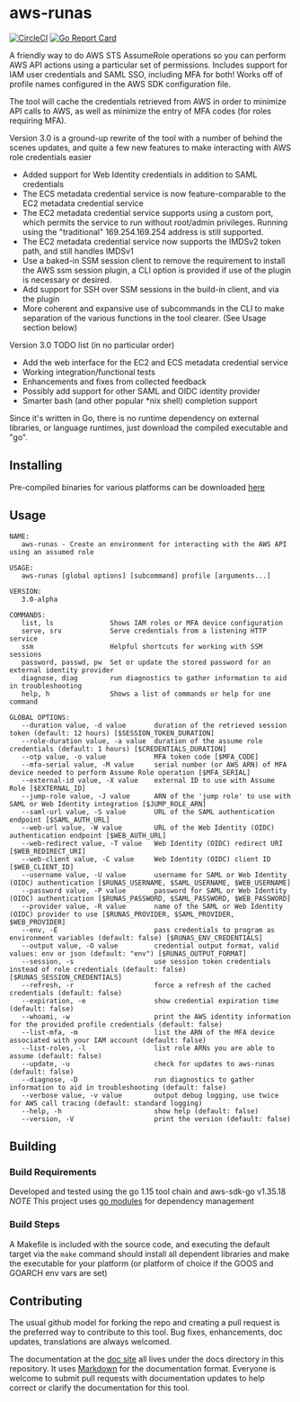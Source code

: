 # aws-runas

[![CircleCI](https://circleci.com/gh/mmmorris1975/aws-runas.svg?style=shield&circle-token=3b49323c5e6109720c3cf1d581b26cd36eb598ca)](https://circleci.com/gh/mmmorris1975/aws-runas)
[![Go Report Card](https://goreportcard.com/badge/github.com/mmmorris1975/aws-runas)](https://goreportcard.com/report/github.com/mmmorris1975/aws-runas)

A friendly way to do AWS STS AssumeRole operations so you can perform AWS API actions using a particular set of permissions.
Includes support for IAM user credentials and SAML SSO, including MFA for both!  Works off of profile names configured
in the AWS SDK configuration file.

The tool will cache the credentials retrieved from AWS in order to minimize API calls to AWS, as well as minimize the entry
of MFA codes (for roles requiring MFA).

Version 3.0 is a ground-up rewrite of the tool with a number of behind the scenes updates, and quite a few new features
to make interacting with AWS role credentials easier
  * Added support for Web Identity credentials in addition to SAML credentials
  * The ECS metadata credential service is now feature-comparable to the EC2 metadata credential service
  * The EC2 metadata credential service supports using a custom port, which permits the service to run without
    root/admin privileges. Running using the "traditional" 169.254.169.254 address is still supported.
  * The EC2 metadata credential service now supports the IMDSv2 token path, and still handles IMDSv1
  * Use a baked-in SSM session client to remove the requirement to install the AWS ssm session plugin, a CLI option
    is provided if use of the plugin is necessary or desired.
  * Add support for SSH over SSM sessions in the build-in client, and via the plugin
  * More coherent and expansive use of subcommands in the CLI to make separation of the various functions in the tool
    clearer. (See Usage section below)

Version 3.0 TODO list (in no particular order)
  * Add the web interface for the EC2 and ECS metadata credential service
  * Working integration/functional tests
  * Enhancements and fixes from collected feedback
  * Possibly add support for other SAML and OIDC identity provider
  * Smarter bash (and other popular *nix shell) completion support

Since it's written in Go, there is no runtime dependency on external libraries, or language runtimes, just download the
compiled executable and "go".

## Installing

Pre-compiled binaries for various platforms can be downloaded [here](https://github.com/mmmorris1975/aws-runas/releases/latest)

## Usage
    NAME:
       aws-runas - Create an environment for interacting with the AWS API using an assumed role
    
    USAGE:
       aws-runas [global options] [subcommand] profile [arguments...]
    
    VERSION:
       3.0-alpha
    
    COMMANDS:
       list, ls              Shows IAM roles or MFA device configuration
       serve, srv            Serve credentials from a listening HTTP service
       ssm                   Helpful shortcuts for working with SSM sessions
       password, passwd, pw  Set or update the stored password for an external identity provider
       diagnose, diag        run diagnostics to gather information to aid in troubleshooting
       help, h               Shows a list of commands or help for one command
    
    GLOBAL OPTIONS:
       --duration value, -d value       duration of the retrieved session token (default: 12 hours) [$SESSION_TOKEN_DURATION]
       --role-duration value, -a value  duration of the assume role credentials (default: 1 hours) [$CREDENTIALS_DURATION]
       --otp value, -o value            MFA token code [$MFA_CODE]
       --mfa-serial value, -M value     serial number (or AWS ARN) of MFA device needed to perform Assume Role operation [$MFA_SERIAL]
       --external-id value, -X value    external ID to use with Assume Role [$EXTERNAL_ID]
       --jump-role value, -J value      ARN of the 'jump role' to use with SAML or Web Identity integration [$JUMP_ROLE_ARN]
       --saml-url value, -S value       URL of the SAML authentication endpoint [$SAML_AUTH_URL]
       --web-url value, -W value        URL of the Web Identity (OIDC) authentication endpoint [$WEB_AUTH_URL]
       --web-redirect value, -T value   Web Identity (OIDC) redirect URI [$WEB_REDIRECT_URI]
       --web-client value, -C value     Web Identity (OIDC) client ID [$WEB_CLIENT_ID]
       --username value, -U value       username for SAML or Web Identity (OIDC) authentication [$RUNAS_USERNAME, $SAML_USERNAME, $WEB_USERNAME]
       --password value, -P value       password for SAML or Web Identity (OIDC) authentication [$RUNAS_PASSWORD, $SAML_PASSWORD, $WEB_PASSWORD]
       --provider value, -R value       name of the SAML or Web Identity (OIDC) provider to use [$RUNAS_PROVIDER, $SAML_PROVIDER, $WEB_PROVIDER]
       --env, -E                        pass credentials to program as environment variables (default: false) [$RUNAS_ENV_CREDENTIALS]
       --output value, -O value         credential output format, valid values: env or json (default: "env") [$RUNAS_OUTPUT_FORMAT]
       --session, -s                    use session token credentials instead of role credentials (default: false) [$RUNAS_SESSION_CREDENTIALS]
       --refresh, -r                    force a refresh of the cached credentials (default: false)
       --expiration, -e                 show credential expiration time (default: false)
       --whoami, -w                     print the AWS identity information for the provided profile credentials (default: false)
       --list-mfa, -m                   list the ARN of the MFA device associated with your IAM account (default: false)
       --list-roles, -l                 list role ARNs you are able to assume (default: false)
       --update, -u                     check for updates to aws-runas (default: false)
       --diagnose, -D                   run diagnostics to gather information to aid in troubleshooting (default: false)
       --verbose value, -v value        output debug logging, use twice for AWS call tracing (default: standard logging)
       --help, -h                       show help (default: false)
       --version, -V                    print the version (default: false)

## Building

### Build Requirements

Developed and tested using the go 1.15 tool chain and aws-sdk-go v1.35.18  
*NOTE* This project uses [go modules](https://github.com/golang/go/wiki/Modules) for dependency management

### Build Steps

A Makefile is included with the source code, and executing the default target via the `make` command should install all dependent
libraries and make the executable for your platform (or platform of choice if the GOOS and GOARCH env vars are set)

## Contributing

The usual github model for forking the repo and creating a pull request is the preferred way to
contribute to this tool.  Bug fixes, enhancements, doc updates, translations are always welcomed.

The documentation at the [doc site](https://mmmorris1975.github.io/aws-runas/) all lives under the docs directory in
this repository. It uses [Markdown](https://guides.github.com/features/mastering-markdown/) for the documentation format.
Everyone is welcome to submit pull requests with documentation updates to help correct or clarify the documentation for
this tool.
